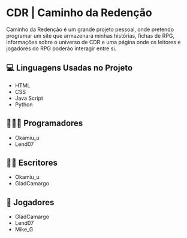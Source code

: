
# CDR | Caminho da Redenção

Caminho da Redenção é um grande projeto pessoal, onde pretendo programar um site que armazenará minhas histórias, fichas de RPG, informações sobre o universo de CDR e uma página onde os leitores e jogadores do RPG poderão interagir entre si.

## 💻 Linguagens Usadas no Projeto

- HTML
- CSS
- Java Script
- Python

## 🧑🏻‍💻 Programadores

- Okamiu_u
- Lend07

## ✍🏻 Escritores

- Okamiu_u
- GladCamargo

## 🎲 Jogadores

- GladCamargo
- Lend07
- Mike_G

